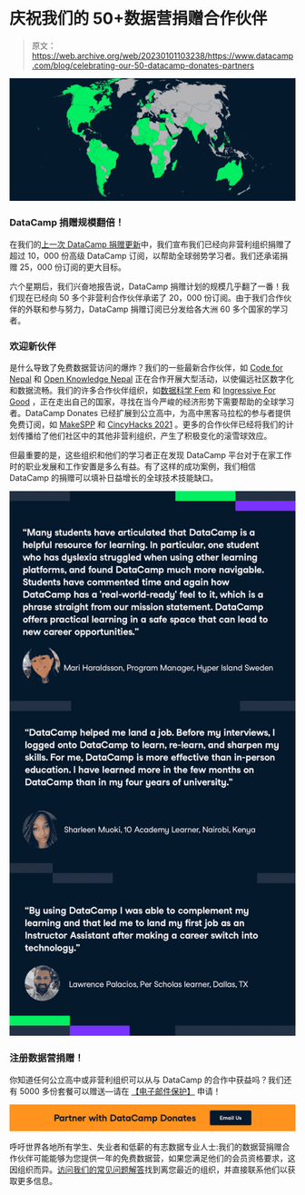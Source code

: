 # 庆祝我们的 50+数据营捐赠合作伙伴

> 原文：<https://web.archive.org/web/20230101103238/https://www.datacamp.com/blog/celebrating-our-50-datacamp-donates-partners>

[![](img/f1632ed962d6e6a561bebd0fbfe0a21d.png)](https://web.archive.org/web/20221212135912/https://www.datacamp.com/community/blog/datacamp-donates)

### DataCamp 捐赠规模翻倍！

在我们的[上一次 DataCamp 捐赠更新](https://web.archive.org/web/20221212135912/https://www.datacamp.com/community/blog/datacamp-donates)中，我们宣布我们已经向非营利组织捐赠了超过 10，000 份高级 DataCamp 订阅，以帮助全球弱势学习者。我们还承诺捐赠 25，000 份订阅的更大目标。

六个星期后，我们兴奋地报告说，DataCamp 捐赠计划的规模几乎翻了一番！我们现在已经向 50 多个非营利合作伙伴承诺了 20，000 份订阅。由于我们合作伙伴的外联和参与努力，DataCamp 捐赠订阅已分发给各大洲 60 多个国家的学习者。

### 欢迎新伙伴

是什么导致了免费数据营访问的爆炸？我们的一些最新合作伙伴，如 [Code for Nepal](https://web.archive.org/web/20221212135912/https://codefornepal.org/) 和 [Open Knowledge Nepal](https://web.archive.org/web/20221212135912/http://oknp.org/) 正在合作开展大型活动，以使偏远社区数字化和数据流畅。我们的许多合作伙伴组织，如[数据科学 Fem](https://web.archive.org/web/20221212135912/https://www.datasciencefem.com/) 和 [Ingressive For Good](https://web.archive.org/web/20221212135912/https://ingressive.org/) ，正在走出自己的国家，寻找在当今严峻的经济形势下需要帮助的全球学习者。DataCamp Donates 已经扩展到公立高中，为高中黑客马拉松的参与者提供免费订阅，如 [MakeSPP](https://web.archive.org/web/20221212135912/https://makespp.com/) 和 [CincyHacks 2021](https://web.archive.org/web/20221212135912/https://cincyhacks.com/) 。更多的合作伙伴已经将我们的计划传播给了他们社区中的其他非营利组织，产生了积极变化的滚雪球效应。

但最重要的是，这些组织和他们的学习者正在发现 DataCamp 平台对于在家工作时的职业发展和工作安置是多么有益。有了这样的成功案例，我们相信 DataCamp 的捐赠可以填补日益增长的全球技术技能缺口。

[![](img/3967c86060f5d240b97f303d54759c59.png)](https://web.archive.org/web/20221212135912/https://www.datacamp.com/community/blog/datacamp-donates)

### 注册数据营捐赠！

你知道任何公立高中或非营利组织可以从与 DataCamp 的合作中获益吗？我们还有 5000 多份套餐可以赠送—请在 [【电子邮件保护】](/web/20221212135912/https://www.datacamp.com/cdn-cgi/l/email-protection#5a3e35343b2e3f1a3e3b2e3b393b372a74393537) 申请！

[![](img/32ea109425b3dc2e1cc6b53e1e4932c2.png)](/web/20221212135912/https://www.datacamp.com/cdn-cgi/l/email-protection#a8ccc7c6c9dccde8ccc9dcc9cbc9c5d886cbc7c5)

呼吁世界各地所有学生、失业者和低薪的有志数据专业人士:我们的数据营捐赠合作伙伴可能能够为您提供一年的免费数据营，如果您满足他们的会员资格要求，这因组织而异。[访问我们的常见问题解答](https://web.archive.org/web/20221212135912/https://support.datacamp.com/hc/en-us/articles/360051596574)找到离您最近的组织，并直接联系他们以获取更多信息。